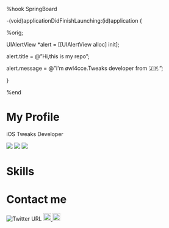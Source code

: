 %hook SpringBoard

-(void)applicationDidFinishLaunching:(id)application {

%orig;

UIAlertView *alert = [[UIAlertView alloc] init];

alert.title = @”Hi,this is my repo”;

alert.message = @”i'm øwl4cce.Tweaks developer from 🇯🇵.”;

}

%end 
# My Profile 
iOS Tweaks Developer 

![](https://github-profile-summary-cards.vercel.app/api/cards/profile-details?username=owl4ce-nest&theme=nord_bright)
![](https://github-profile-summary-cards.vercel.app/api/cards/repos-per-language?username=owl4ce-nest&theme=nord_bright)
![](https://github-profile-summary-cards.vercel.app/api/cards/most-commit-language?username=owl4ce-nest&theme=nord_bright)

# Skills

# Contact me
<img alt="Twitter URL" src="https://img.shields.io/twitter/url?color=696969&label=Twitter&style=social&url=https%3A%2F%2Ftwitter.com%2Froot_melon">
<a href="https://www.reddit.com/user/yutkat">
    <img height="20" src="https://img.shields.io/reddit/user-karma/combined/melon4ce?label=Reddit&logo=reddit&style=flat" />
  </a>
 <a href="https://github.com/owl4ce-nest">
    <img height="20" src="https://img.shields.io/github/followers/yutkat?label=follow&logo=github&style=flat" />
  </a>
